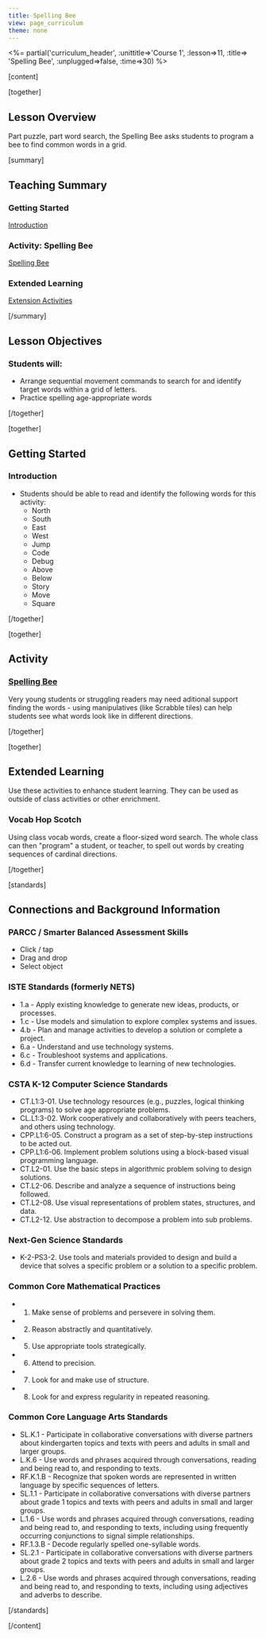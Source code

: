 ```yaml
---
title: Spelling Bee
view: page_curriculum
theme: none
---
```



<%= partial('curriculum_header', :unittitle=>'Course 1', :lesson=>11, :title=> 'Spelling Bee', :unplugged=>false, :time=>30) %>

[content]

[together]

## Lesson Overview 
Part puzzle, part word search, the Spelling Bee asks students to program a bee to find common words in a grid.

[summary]

## Teaching Summary
### **Getting Started**

[Introduction](#GetStarted) <br/>

### **Activity: Spelling Bee**

[Spelling Bee](#Activity)

### **Extended Learning**

[Extension Activities](#Extended)


[/summary]

## Lesson Objectives 
### Students will:

- Arrange sequential movement commands to search for and identify target words within a grid of letters.
- Practice spelling age-appropriate words

[/together]

[together]

## Getting Started

### <a name="GetStarted"></a> Introduction
- Students should be able to read and identify the following words for this activity:
    - North
    - South
    - East
    - West
    - Jump
    - Code
    - Debug
    - Above
    - Below
    - Story
    - Move
    - Square


[/together]

[together]

## Activity
### <a name="Activity"></a> [Spelling Bee](http://learn.code.org/s/course1/lessons/11/levels/1)
Very young students or struggling readers may need aditional support finding the words - using manipulatives (like Scrabble tiles) can help students see what words look like in different directions.

[/together]


<!--(this is left in here as an example of how to include an image in Markdown)
![](binaryphoto.png) -->


[together]

## Extended Learning 
<a name="Extended"></a>Use these activities to enhance student learning. They can be used as outside of class activities or other enrichment.

### Vocab Hop Scotch
Using class vocab words, create a floor-sized word search. The whole class can then "program" a student, or teacher, to spell out words by creating sequences of cardinal directions.

[/together]

[standards]

## Connections and Background Information

### PARCC / Smarter Balanced Assessment Skills

- Click / tap
- Drag and drop
- Select object

### ISTE Standards (formerly NETS)

- 1.a - Apply existing knowledge to generate new ideas, products, or processes.
- 1.c - Use models and simulation to explore complex systems and issues.
- 4.b - Plan and manage activities to develop a solution or complete a project.
- 6.a - Understand and use technology systems.
- 6.c - Troubleshoot systems and applications.
- 6.d - Transfer current knowledge to learning of new technologies.  


### CSTA K-12 Computer Science Standards
 
- CT.L1:3-01. Use technology resources (e.g., puzzles, logical thinking programs) to solve age appropriate problems.
- CL.L1:3-02. Work cooperatively and collaboratively with peers teachers, and others using technology.
- CPP.L1:6-05. Construct a program as a set of step-by-step instructions to be acted out.
- CPP.L1:6-06. Implement problem solutions using a block-based visual programming language.
- CT.L2-01. Use the basic steps in algorithmic problem solving to design solutions.
- CT.L2-06. Describe and analyze a sequence of instructions being followed.
- CT.L2-08. Use visual representations of problem states, structures, and data.
- CT.L2-12. Use abstraction to decompose a problem into sub problems. 

### Next-Gen Science Standards

- K-2-PS3-2. Use tools and materials provided to design and build a device that solves a specific problem or a solution to a specific problem.

### Common Core Mathematical Practices
 
- 1. Make sense of problems and persevere in solving them.
- 2. Reason abstractly and quantitatively.
- 5. Use appropriate tools strategically.
- 6. Attend to precision.
- 7. Look for and make use of structure.
- 8. Look for and express regularity in repeated reasoning.

### Common Core Language Arts Standards

- SL.K.1 - Participate in collaborative conversations with diverse partners about kindergarten topics and texts with peers and adults in small and larger groups.
- L.K.6 - Use words and phrases acquired through conversations, reading and being read to, and responding to texts.
- RF.K.1.B - Recognize that spoken words are represented in written language by specific sequences of letters.
- SL.1.1 - Participate in collaborative conversations with diverse partners about grade 1 topics and texts with peers and adults in small and larger groups.
- L.1.6 - Use words and phrases acquired through conversations, reading and being read to, and responding to texts, including using frequently occurring conjunctions to signal simple relationships.
- RF.1.3.B - Decode regularly spelled one-syllable words.
- SL.2.1 - Participate in collaborative conversations with diverse partners about grade 2 topics and texts with peers and adults in small and larger groups.
- L.2.6 - Use words and phrases acquired through conversations, reading and being read to, and responding to texts, including using adjectives and adverbs to describe.

[/standards]

[/content]

<link rel="stylesheet" type="text/css" href="../docs/morestyle.css"/>
